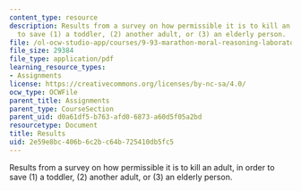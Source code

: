 ```yaml
---
content_type: resource
description: Results from a survey on how permissible it is to kill an adult, in order
  to save (1) a toddler, (2) another adult, or (3) an elderly person.
file: /ol-ocw-studio-app/courses/9-93-marathon-moral-reasoning-laboratory-january-iap-2007/2e59e8bc406b6c2bc64b725410db5fc5_results.pdf
file_size: 29384
file_type: application/pdf
learning_resource_types:
- Assignments
license: https://creativecommons.org/licenses/by-nc-sa/4.0/
ocw_type: OCWFile
parent_title: Assignments
parent_type: CourseSection
parent_uid: d0a61df5-b763-afd0-6873-a60d5f05a2bd
resourcetype: Document
title: Results
uid: 2e59e8bc-406b-6c2b-c64b-725410db5fc5
---
```

Results from a survey on how permissible it is to kill an adult, in order to save (1) a toddler, (2) another adult, or (3) an elderly person.